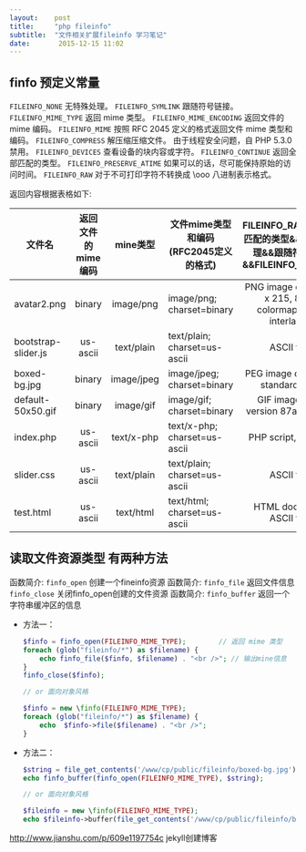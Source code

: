 ```yaml
---
layout:    post
title:     "php fileinfo"
subtitle:  "文件相关扩展fileinfo 学习笔记"
date:       2015-12-15 11:02
---
```



finfo 预定义常量
---------------------

`FILEINFO_NONE`         无特殊处理。
`FILEINFO_SYMLINK`      跟随符号链接。
`FILEINFO_MIME_TYPE`    返回 mime 类型。
`FILEINFO_MIME_ENCODING` 返回文件的 mime 编码。
`FILEINFO_MIME`         按照 RFC 2045 定义的格式返回文件 mime 类型和编码。
`FILEINFO_COMPRESS`     解压缩压缩文件。 由于线程安全问题，自 PHP 5.3.0 禁用。
`FILEINFO_DEVICES`      查看设备的块内容或字符。
`FILEINFO_CONTINUE`     返回全部匹配的类型。
`FILEINFO_PRESERVE_ATIME` 如果可以的话，尽可能保持原始的访问时间。
`FILEINFO_RAW`          对于不可打印字符不转换成 \ooo 八进制表示格式。

返回内容根据表格如下:

| 文件名                | 返回文件的mime编码 | mine类型       |文件mime类型和编码(RFC2045定义的格式)|FILEINFO_RAW&&全部匹配的类型&&无特殊处理&&跟随符号链接&&FILEINFO_DEVICES|
| -------------------- |:---------------:|:-------------:|--------------------------------|:----------------------------------------------------------:|
| avatar2.png          | binary          | image/png     | image/png; charset=binary      | PNG image data, 215 x 215, 8-bit colormap, non-interlaced  |
| bootstrap-slider.js  | us-ascii        | text/plain    | text/plain; charset=us-ascii   | ASCII text                                                 |
| boxed-bg.jpg         | binary          | image/jpeg    | image/jpeg; charset=binary     | PEG image data, JFIF standard 1.01                         |
| default-50x50.gif    | binary          | image/gif     | image/gif; charset=binary      | GIF image data, version 87a, 50 x 50                       |
| index.php            | us-ascii        | text/x-php    | text/x-php; charset=us-ascii   | PHP script, ASCII te                                       |
| slider.css           | us-ascii        | text/plain    | text/plain; charset=us-ascii   | ASCII text                                                 |
| test.html            | us-ascii        | text/html     | text/html; charset=us-ascii    | HTML document, ASCII text                                  |

读取文件资源类型 有两种方法
---------------------

函数简介: `finfo_open`    创建一个fineinfo资源
函数简介: `finfo_file`    返回文件信息  `finfo_close`   关闭finfo_open创建的文件资源
函数简介: `finfo_buffer`  返回一个字符串缓冲区的信息

*   方法一：

    ```php
    $finfo = finfo_open(FILEINFO_MIME_TYPE);        // 返回 mime 类型
    foreach (glob("fileinfo/*") as $filename) {
        echo finfo_file($finfo, $filename) . "<br />"; // 输出mine信息
    }
    finfo_close($finfo);

    // or 面向对象风格

    $finfo = new \finfo(FILEINFO_MIME_TYPE);
    foreach (glob("fileinfo/*") as $filename) {
        echo  $finfo->file($filename) . "<br />";
    }
    ```

*   方法二：

    ```php
    $string = file_get_contents('/www/cp/public/fileinfo/boxed-bg.jpg');// 读取文件返回字符串内容
    echo finfo_buffer(finfo_open(FILEINFO_MIME_TYPE), $string);         // 通过finfo_bufer 识别内容

    // or 面向对象风格

    $fileinfo = new \finfo(FILEINFO_MIME_TYPE);
    echo $fileinfo->buffer(file_get_contents('/www/cp/public/fileinfo/boxed-bg.jpg'));
    ```


http://www.jianshu.com/p/609e1197754c  jekyll创建博客





